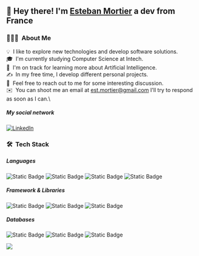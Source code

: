 ## 👋 Hey there! I'm [Esteban Mortier](https://www.linkedin.com/in/esteban-mortier-683b651b8/) a dev from France

### 👨🏻‍💻 &nbsp;About Me

💡 &nbsp;I like to explore new technologies and develop software solutions.\
🎓 &nbsp;I'm currently studying Computer Science at Intech.\
🌱 &nbsp;I'm on track for learning more about Artificial Intelligence.\
✍️ &nbsp;In my free time, I develop different personal projects.\
💬 &nbsp;Feel free to reach out to me for some interesting discussion.\
✉️ &nbsp;You can shoot me an email at est.mortier@gmail.com I'll try to respond as soon as I can.\

##### My social network
[![LinkedIn](https://img.shields.io/badge/linkedin-%230077B5.svg?logo=linkedin&logoColor=white&style=plastic)](https://www.linkedin.com/in/esteban-mortier-683b651b8/)

### 🛠 &nbsp;Tech Stack
##### Languages
![Static Badge](https://img.shields.io/badge/Javascript-black?logo=javascript&logoColor=white)
![Static Badge](https://img.shields.io/badge/Typescript-black?logo=typescript&logoColor=white)
![Static Badge](https://img.shields.io/badge/HTML5-black?logo=html5&logoColor=white)
![Static Badge](https://img.shields.io/badge/CSS3-black?logo=css3&logoColor=white)
##### Framework & Libraries
![Static Badge](https://img.shields.io/badge/Next.Js-black?logo=nextdotjs&logoColor=white)
![Static Badge](https://img.shields.io/badge/React-black?logo=react&logoColor=white)
![Static Badge](https://img.shields.io/badge/MUI-black?logo=MUI&logoColor=white)
##### Databases
![Static Badge](https://img.shields.io/badge/Prisma-black?logo=prisma&logoColor=white)
![Static Badge](https://img.shields.io/badge/PostgreSQL-black?logo=postgresql&logoColor=white) 
![Static Badge](https://img.shields.io/badge/MySQL-black?logo=mysql&logoColor=white)


![](https://komarev.com/ghpvc/?username=Esteban-Mo&color=orange)
